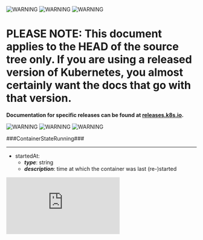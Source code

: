 <!-- BEGIN MUNGE: UNVERSIONED_WARNING -->

<!-- BEGIN STRIP_FOR_RELEASE -->

![WARNING](http://kubernetes.io/img/warning.png)
![WARNING](http://kubernetes.io/img/warning.png)
![WARNING](http://kubernetes.io/img/warning.png)

<h1>PLEASE NOTE: This document applies to the HEAD of the source
tree only. If you are using a released version of Kubernetes, you almost
certainly want the docs that go with that version.</h1>

<strong>Documentation for specific releases can be found at
[releases.k8s.io](http://releases.k8s.io).</strong>

![WARNING](http://kubernetes.io/img/warning.png)
![WARNING](http://kubernetes.io/img/warning.png)
![WARNING](http://kubernetes.io/img/warning.png)

<!-- END STRIP_FOR_RELEASE -->

<!-- END MUNGE: UNVERSIONED_WARNING -->
###ContainerStateRunning###

---
* startedAt: 
  * **_type_**: string
  * **_description_**: time at which the container was last (re-)started


<!-- BEGIN MUNGE: GENERATED_ANALYTICS -->
[![Analytics](https://kubernetes-site.appspot.com/UA-36037335-10/GitHub/docs/api-types/v1/ContainerStateRunning.md?pixel)]()
<!-- END MUNGE: GENERATED_ANALYTICS -->
